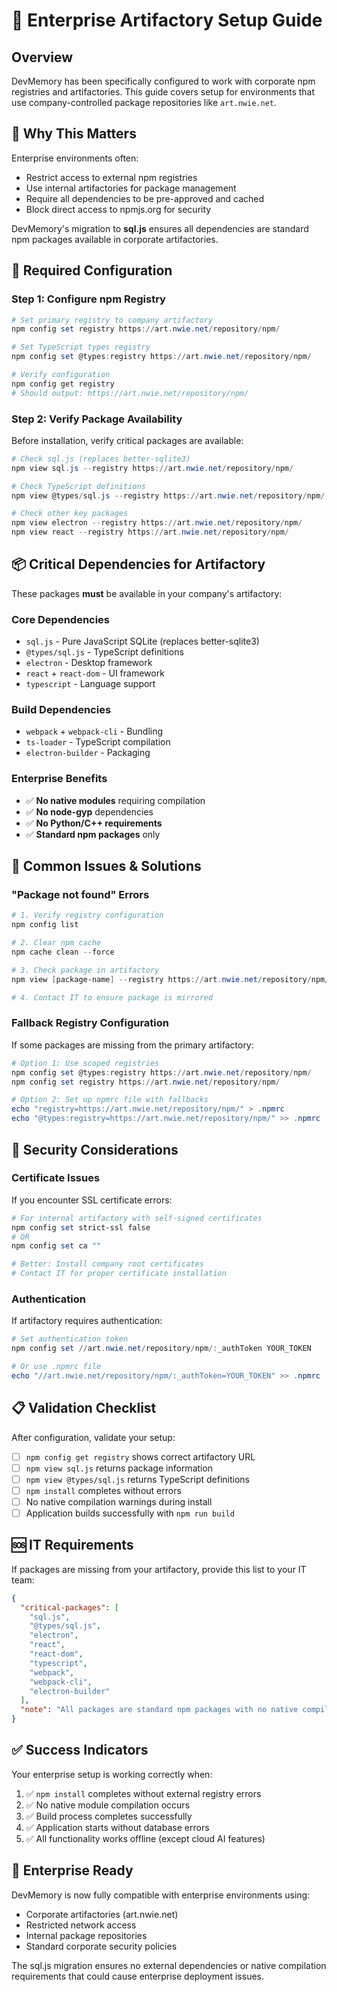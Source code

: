 # 🏢 Enterprise Artifactory Setup Guide

## Overview

DevMemory has been specifically configured to work with corporate npm registries and artifactories. This guide covers setup for environments that use company-controlled package repositories like `art.nwie.net`.

## 🎯 Why This Matters

Enterprise environments often:
- Restrict access to external npm registries
- Use internal artifactories for package management
- Require all dependencies to be pre-approved and cached
- Block direct access to npmjs.org for security

DevMemory's migration to **sql.js** ensures all dependencies are standard npm packages available in corporate artifactories.

## 🔧 Required Configuration

### **Step 1: Configure npm Registry**

```powershell
# Set primary registry to company artifactory
npm config set registry https://art.nwie.net/repository/npm/

# Set TypeScript types registry
npm config set @types:registry https://art.nwie.net/repository/npm/

# Verify configuration
npm config get registry
# Should output: https://art.nwie.net/repository/npm/
```

### **Step 2: Verify Package Availability**

Before installation, verify critical packages are available:

```powershell
# Check sql.js (replaces better-sqlite3)
npm view sql.js --registry https://art.nwie.net/repository/npm/

# Check TypeScript definitions
npm view @types/sql.js --registry https://art.nwie.net/repository/npm/

# Check other key packages
npm view electron --registry https://art.nwie.net/repository/npm/
npm view react --registry https://art.nwie.net/repository/npm/
```

## 📦 Critical Dependencies for Artifactory

These packages **must** be available in your company's artifactory:

### **Core Dependencies**
- `sql.js` - Pure JavaScript SQLite (replaces better-sqlite3)
- `@types/sql.js` - TypeScript definitions
- `electron` - Desktop framework
- `react` + `react-dom` - UI framework
- `typescript` - Language support

### **Build Dependencies**
- `webpack` + `webpack-cli` - Bundling
- `ts-loader` - TypeScript compilation
- `electron-builder` - Packaging

### **Enterprise Benefits**
- ✅ **No native modules** requiring compilation
- ✅ **No node-gyp** dependencies
- ✅ **No Python/C++ requirements**
- ✅ **Standard npm packages** only

## 🚨 Common Issues & Solutions

### **"Package not found" Errors**

```powershell
# 1. Verify registry configuration
npm config list

# 2. Clear npm cache
npm cache clean --force

# 3. Check package in artifactory
npm view [package-name] --registry https://art.nwie.net/repository/npm/

# 4. Contact IT to ensure package is mirrored
```

### **Fallback Registry Configuration**

If some packages are missing from the primary artifactory:

```powershell
# Option 1: Use scoped registries
npm config set @types:registry https://art.nwie.net/repository/npm/
npm config set registry https://art.nwie.net/repository/npm/

# Option 2: Set up npmrc file with fallbacks
echo "registry=https://art.nwie.net/repository/npm/" > .npmrc
echo "@types:registry=https://art.nwie.net/repository/npm/" >> .npmrc
```

## 🔐 Security Considerations

### **Certificate Issues**
If you encounter SSL certificate errors:

```powershell
# For internal artifactory with self-signed certificates
npm config set strict-ssl false
# OR
npm config set ca ""

# Better: Install company root certificates
# Contact IT for proper certificate installation
```

### **Authentication**
If artifactory requires authentication:

```powershell
# Set authentication token
npm config set //art.nwie.net/repository/npm/:_authToken YOUR_TOKEN

# Or use .npmrc file
echo "//art.nwie.net/repository/npm/:_authToken=YOUR_TOKEN" >> .npmrc
```

## 📋 Validation Checklist

After configuration, validate your setup:

- [ ] `npm config get registry` shows correct artifactory URL
- [ ] `npm view sql.js` returns package information
- [ ] `npm view @types/sql.js` returns TypeScript definitions
- [ ] `npm install` completes without errors
- [ ] No native compilation warnings during install
- [ ] Application builds successfully with `npm run build`

## 🆘 IT Requirements

If packages are missing from your artifactory, provide this list to your IT team:

```json
{
  "critical-packages": [
    "sql.js",
    "@types/sql.js",
    "electron",
    "react",
    "react-dom",
    "typescript",
    "webpack",
    "webpack-cli",
    "electron-builder"
  ],
  "note": "All packages are standard npm packages with no native compilation requirements"
}
```

## ✅ Success Indicators

Your enterprise setup is working correctly when:

1. ✅ `npm install` completes without external registry errors
2. ✅ No native module compilation occurs
3. ✅ Build process completes successfully
4. ✅ Application starts without database errors
5. ✅ All functionality works offline (except cloud AI features)

## 🎉 Enterprise Ready

DevMemory is now fully compatible with enterprise environments using:
- Corporate artifactories (art.nwie.net)
- Restricted network access
- Internal package repositories
- Standard corporate security policies

The sql.js migration ensures no external dependencies or native compilation requirements that could cause enterprise deployment issues.